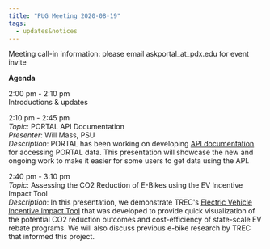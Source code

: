 ```yaml
---
title: "PUG Meeting 2020-08-19"
tags:
  - updates&notices
---
```


Meeting call-in information: please email askportal_at_pdx.edu for event invite

**Agenda**

2:00 pm - 2:10 pm  
Introductions & updates  

2:10 pm - 2:45 pm  
_Topic_: PORTAL API Documentation  
_Presenter_: Will Mass, PSU  
_Description_: PORTAL has been working on developing [API documentation](https://adus.github.io/portal-documentation/documents/) for accessing PORTAL data. This presentation will showcase the new and ongoing work to make it easier for some users to get data using the API.  

2:40 pm - 3:10 pm  
_Topic_: Assessing the CO2 Reduction of E-Bikes using the EV Incentive Impact Tool  
_Description_: In this presentation, we demonstrate TREC's [Electric Vehicle Incentive Impact Tool](https://trec-pdx.shinyapps.io/incentive-impact-tool/) that was developed to provide quick visualization of the potential CO2 reduction outcomes and cost-efficiency of state-scale EV rebate programs. We will also discuss previous e-bike research by TREC that informed this project.  
